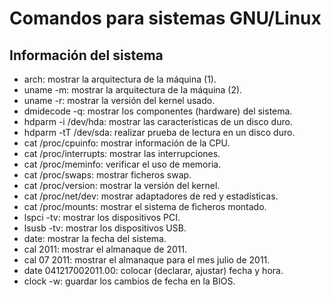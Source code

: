 # Comandos para sistemas GNU/Linux

## Información del sistema

- arch: mostrar la arquitectura de la máquina (1).
- uname -m: mostrar la arquitectura de la máquina (2).
- uname -r: mostrar la versión del kernel usado.
- dmidecode -q: mostrar los componentes (hardware) del sistema.
- hdparm -i /dev/hda: mostrar las características de un disco duro.
- hdparm -tT /dev/sda: realizar prueba de lectura en un disco duro.
- cat /proc/cpuinfo: mostrar información de la CPU.
- cat /proc/interrupts: mostrar las interrupciones.
- cat /proc/meminfo: verificar el uso de memoria.
- cat /proc/swaps: mostrar ficheros swap.
- cat /proc/version: mostrar la versión del kernel.
- cat /proc/net/dev: mostrar adaptadores de red y estadísticas.
- cat /proc/mounts: mostrar el sistema de ficheros montado.
- lspci -tv: mostrar los dispositivos PCI.
- lsusb -tv: mostrar los dispositivos USB.
- date: mostrar la fecha del sistema.
- cal 2011: mostrar el almanaque de 2011.
- cal 07 2011: mostrar el almanaque para el mes julio de 2011.
- date 041217002011.00: colocar (declarar, ajustar) fecha y hora.
- clock -w: guardar los cambios de fecha en la BIOS.
